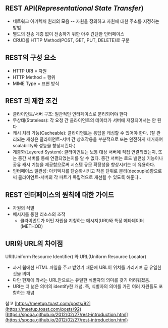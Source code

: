 
## REST API(***Representational State Transfer***)
- 네트워크 아키텍처 원리의 모음
-- 자원을 정의하고 자원에 대한 주소를 지정하는 방법
-  별도의 전송 계층 없이 전송하기 위한 아주 간단한 인터페이스
- CRUD를 HTTP Method(POST, GET, PUT, DELETE)로 구분
## REST의 구성 요소
- HTTP URI = 자원
- HTTP Method = 행위
- MIME Type = 표현 방식

## REST 의 제한 조건
- 클라이언트/서버 구조: 일관적인 인터페이스로 분리되어야 한다
- 무상태(Stateless): 각 요청 간 클라이언트의 데이터가 서버에 저장되어서는 안 된다
- 캐시 처리 가능(Cacheable): 클라이언트는 응답을 캐싱할 수 있어야 한다. (잘 관리되는 캐싱은 클라이언트-서버 간 상호작용을 부분적으로 또는 완전하게 제거하여 scalability와 성능을 향상시킨다.)
 - 계층화(Layered System): 클라이언트는 보통 대상 서버에 직접 연결되었는지, 또는 중간 서버를 통해 연결되었는지를 알 수 없다. 중간 서버는 로드 밸런싱 기능이나 공유 캐시 기능을 제공함으로써 시스템 규모 확장성을 향상시키는 데 유용하다.
- 인터페이스 일관성: 아키텍처를 단순화시키고 작은 단위로 분리(decouple)함으로써 클라이언트-서버의 각 파트가 독립적으로 개선될 수 있도록 해준다..

## REST 인터페이스의 원칙에 대한 가이드
- 자원의 식별
- 메시지를 통한 리소스의 조작
	- 클라이언트가 어떤 자원을 지칭하는 메시지(URI)와 특정 메타데이터(METHOD)



## URI와 URL의 차이점
URI(Uniform Resource Identifier) 와 URL(Uniform Resource Locator)
- 과거 웹에선 HTML 파일을 주고 받았기 때문에 URL이 위치를 가리키며 곧 유일한 것을 의미
-  다만 현재에 와서는 URL만으로는 유일한 식별자의 의미를 갖기 어려워졌음. 
-  URI는 더 넒은 의미의 identify한 개념. 즉, 식별자의 의미를 가진 여러 자원들도 포함하는 개념


참고
[https://meetup.toast.com/posts/92](https://meetup.toast.com/posts/92)
[https://spoqa.github.io/2012/02/27/rest-introduction.html](https://spoqa.github.io/2012/02/27/rest-introduction.html)